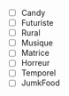 - [ ] Candy
- [ ] Futuriste
- [ ] Rural
- [ ] Musique
- [ ] Matrice
- [ ] Horreur
- [ ] Temporel
- [ ] JumkFood
